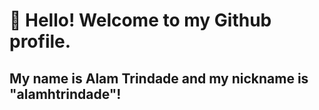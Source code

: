 # 👋 Hello! Welcome to my Github profile.
## My name is Alam Trindade and my nickname is "alamhtrindade"!
